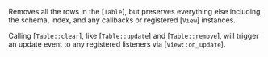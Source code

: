 Removes all the rows in the [`Table`], but preserves everything else including
the schema, index, and any callbacks or registered [`View`] instances.

Calling [`Table::clear`], like [`Table::update`] and [`Table::remove`], will
trigger an update event to any registered listeners via [`View::on_update`].
